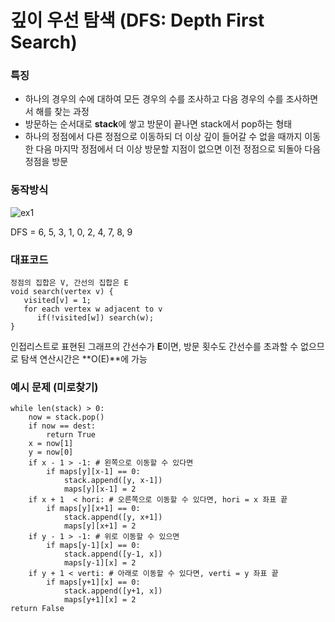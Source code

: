 # 깊이 우선 탐색 (DFS: Depth First Search)



### 특징

- 하나의 경우의 수에 대하여 모든 경우의 수를 조사하고 다음 경우의 수를 조사하면서 해를 찾는 과정
- 방문하는 순서대로 **stack**에 쌓고 방문이 끝나면 stack에서 pop하는 형태
- 하나의 정점에서 다른 정점으로 이동하되 더 이상 깊이 들어갈 수 없을 때까지 이동한 다음 마지막 정점에서 더 이상 방문할 지점이 없으면 이전 정점으로 되돌아 다음 정점을 방문



### 동작방식

 ![ex1](https://user-images.githubusercontent.com/94504613/147814547-61ff872c-de98-4a98-8779-c90dae57fab8.png)

DFS = 6, 5, 3, 1, 0, 2, 4, 7, 8, 9



### 대표코드

```
정점의 집합은 V, 간선의 집합은 E
void search(vertex v) {
   visited[v] = 1;
   for each vertex w adjacent to v
      if(!visited[w]) search(w);
}
```

인접리스트로 표현된 그래프의 간선수가 **E**이면, 방문 횟수도 간선수를 초과할 수 없으므로 탐색 연산시간은 **O(E)**에 가능



### 예시 문제 (미로찾기)

```
while len(stack) > 0: 
	now = stack.pop()
	if now == dest: 
		return True
	x = now[1] 
	y = now[0] 
	if x - 1 > -1: # 왼쪽으로 이동할 수 있다면
		if maps[y][x-1] == 0: 
			stack.append([y, x-1])
			maps[y][x-1] = 2
	if x + 1  < hori: # 오른쪽으로 이동할 수 있다면, hori = x 좌표 끝
		if maps[y][x+1] == 0: 
			stack.append([y, x+1])
			maps[y][x+1] = 2 
	if y - 1 > -1: # 위로 이동할 수 있으면
		if maps[y-1][x] == 0: 
			stack.append([y-1, x])
			maps[y-1][x] = 2
	if y + 1 < verti: # 아래로 이동할 수 있다면, verti = y 좌표 끝
		if maps[y+1][x] == 0: 
			stack.append([y+1, x])
			maps[y+1][x] = 2
return False
```

